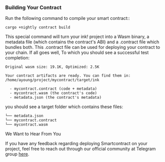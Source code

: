 ### Building Your Contract
Run the following command to compile your smart contract::

```
cargo +nightly contract build
```
This special command will turn your ink! project into a Wasm binary, a metadata file (which contains the contract's ABI) and a .contract file which bundles both. This .contract file can be used for deploying your contract to your chain. If all goes well, To which you should see a successful test completion:

```
Original wasm size: 19.1K, Optimized: 2.5K

Your contract artifacts are ready. You can find them in:
/home/ayoung/project/mycontract/target/ink

  - mycontract.contract (code + metadata)
  - mycontract.wasm (the contract's code)
  - metadata.json (the contract's metadata)
```

you should see a target folder which contains these files:

```
└── metadata.json
└── mycontract.contract
└── mycontract.wasm
```
We Want to Hear From You

If you have any feedback regarding deploying Smartcontract on your project, feel free to reach out through our official community at Telegram group [here](https://t.me/selendra_sel).